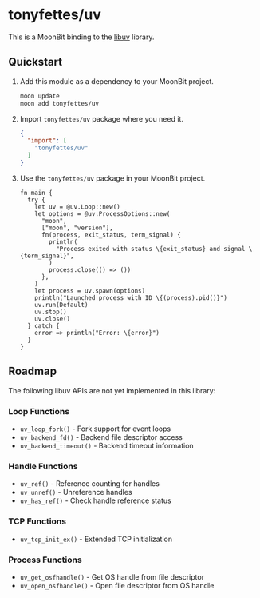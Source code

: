 # tonyfettes/uv

This is a MoonBit binding to the [libuv](https://libuv.org) library.

## Quickstart

1. Add this module as a dependency to your MoonBit project.

   ```bash
   moon update
   moon add tonyfettes/uv
   ```

2. Import `tonyfettes/uv` package where you need it.

   ```json
   {
     "import": [
       "tonyfettes/uv"
     ]
   }
   ```

3. Use the `tonyfettes/uv` package in your MoonBit project.

   ```moonbit
   fn main {
     try {
       let uv = @uv.Loop::new()
       let options = @uv.ProcessOptions::new(
         "moon",
         ["moon", "version"],
         fn(process, exit_status, term_signal) {
           println(
             "Process exited with status \{exit_status} and signal \{term_signal}",
           )
           process.close(() => ())
         },
       )
       let process = uv.spawn(options)
       println("Launched process with ID \{(process).pid()}")
       uv.run(Default)
       uv.stop()
       uv.close()
     } catch {
       error => println("Error: \{error}")
     }
   }
   ```

## Roadmap

The following libuv APIs are not yet implemented in this library:

### Loop Functions

- `uv_loop_fork()` - Fork support for event loops
- `uv_backend_fd()` - Backend file descriptor access
- `uv_backend_timeout()` - Backend timeout information

### Handle Functions

- `uv_ref()` - Reference counting for handles
- `uv_unref()` - Unreference handles
- `uv_has_ref()` - Check handle reference status

### TCP Functions

- `uv_tcp_init_ex()` - Extended TCP initialization

### Process Functions

- `uv_get_osfhandle()` - Get OS handle from file descriptor
- `uv_open_osfhandle()` - Open file descriptor from OS handle

